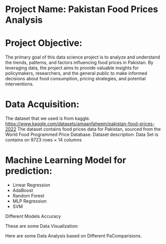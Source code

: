 # Project Name: Pakistan Food Prices Analysis

# Project Objective:
The primary goal of this data science project is to analyze and understand the trends, patterns, and factors influencing food prices in Pakistan. By leveraging data, the project aims to provide valuable insights for policymakers, researchers, and the general public to make informed decisions about food consumption, pricing strategies, and potential interventions.

# Data Acquisition:
The dataset that we used is from kaggle. 
https://www.kaggle.com/datasets/amaanfaheem/pakistan-food-prices-2022
The dataset contains food prices data for Pakistan, sourced from the World Food Programmed Price Database.
Dataset description:
Data Set is contains on 9723 rows × 14 columns


# Machine Learning Model for prediction:
- Linear Regression
- AdaBoost
- Random Forest
- MLP Regression
- SVM


Different Models Accuracy

These are some Data Visualization:

Here are some Data Analysis based on Different PaComparisions.
